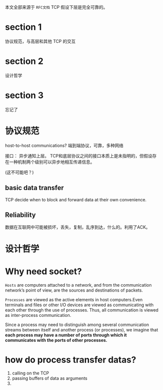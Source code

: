 本文全部来源于 `RFC文档`
TCP 假设下层是完全可靠的。

# section 1
协议规范，与高层和其他 TCP 的交互
# section 2
设计哲学
# section 3 
忘记了

# 协议规范
host-to-host communications?
端到端协议，可靠，多种网络

接口：
异步通知上层。
TCP和底层协议之间的接口本质上是未指明的，但假设存在一种机制两个级别可以异步地相互传递信息。

(这不可能吧？)

## basic data transfer
TCP decide when to block and forward data at their own convenience.

## Reliability
数据在互联网中可能被损坏，丢失，复制，乱序到达，什么的。利用了ACK。

# 设计哲学

# Why need socket?
`Hosts` are computers attached to a network, and from the communication network’s point of view, are the sources and destinations of packets.

`Processes` are viewed as the active elements in host computers.Even terminals and files or other I/O devices are viewed as communicating with each other through the use of processes. Thus, all communication is viewed as inter-process communication.

Since a process may need to distinguish among several communication streams between itself and another process (or processes), we imagine that **each process may have a number of ports through which it communicates with the ports of other processes.**

# how do process transfer datas?
1. calling on the TCP
2. passing buffers of data as arguments
3. 


